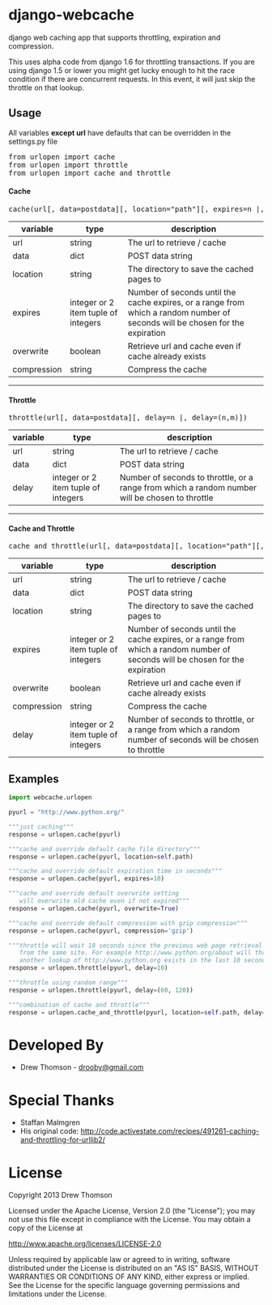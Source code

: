 django-webcache
=========

django web caching app that supports throttling, expiration and compression.

This uses alpha code from django 1.6 for throttling transactions. If you are
using django 1.5 or lower you might get lucky enough to hit the race condition
if there are concurrent requests. In this event, it will just skip the throttle
on that lookup.

Usage
-----
All variables **except url** have defaults that can be overridden in the settings.py file
<pre>
from urlopen import cache
from urlopen import throttle
from urlopen import cache_and_throttle
</pre>
#### Cache
<pre>
cache(url[, data=postdata][, location="path"][, expires=n |, expires=(n,m)][, overwrite=False][, compression=False])
</pre>
| variable    | type    | description                                         |
| ----------- | ------- | ----------------------------------------------------|
| url         | string  | The url to retrieve / cache                         |
| data        | dict    | POST data string                                    |
| location    | string  | The directory to save the cached pages to           |
| expires     | integer or 2 item tuple of integers | Number of seconds until the cache expires, or a range from which a random number of seconds will be chosen for the expiration |
| overwrite   | boolean | Retrieve url and cache even if cache already exists |
| compression | string  | Compress the cache                                  |
---
#### Throttle
<pre>
throttle(url[, data=postdata][, delay=n |, delay=(n,m)])
</pre>
| variable    | type             | description                                         |
| ----------- | ---------------- | ----------------------------------------------------|
| url         | string           | The url to retrieve / cache                         |
| data        | dict             | POST data string                                    |
| delay       | integer or 2 item tuple of integers | Number of seconds to throttle, or a range from which a random number will be chosen to throttle |
---
#### Cache and Throttle
<pre>
cache_and_throttle(url[, data=postdata][, location="path"][, expires=n |, expires=(n,m)][, overwrite=False][, compression=False][, delay=n |, delay=(n,m)])
</pre>
| variable    | type    | description                                         |
| ----------- | ------- | ----------------------------------------------------|
| url         | string  | The url to retrieve / cache                         |
| data        | dict    | POST data string                                    |
| location    | string  | The directory to save the cached pages to           |
| expires     | integer or 2 item tuple of integers | Number of seconds until the cache expires, or a range from which a random number of seconds will be chosen for the expiration |
| overwrite   | boolean | Retrieve url and cache even if cache already exists |
| compression | string  | Compress the cache                                  |
| delay       | integer or 2 item tuple of integers | Number of seconds to throttle, or a range from which a random number of seconds will be chosen to throttle |


Examples
--------
```python
import webcache.urlopen

pyurl = "http://www.python.org/"

"""just caching"""
response = urlopen.cache(pyurl)

"""cache and override default cache file directory"""
response = urlopen.cache(pyurl, location=self.path)

"""cache and override default expiration time in seconds"""
response = urlopen.cache(pyurl, expires=10)

"""cache and override default overwrite setting
   will overwrite old cache even if not expired"""
response = urlopen.cache(pyurl, overwrite=True)

"""cache and override default compression with gzip compression"""
response = urlopen.cache(pyurl, compression='gzip')

"""throttle will wait 10 seconds since the previous web page retrieval of something
   from the same site. For example http://www.python.org/about will throttle if
   another lookup of http://www.python.org exists in the last 10 seconds"""
response = urlopen.throttle(pyurl, delay=10)

"""throttle using random range"""
response = urlopen.throttle(pyurl, delay=(60, 120))

"""combination of cache and throttle"""
response = urlopen.cache_and_throttle(pyurl, location=self.path, delay=10)
```

Developed By
============
 * Drew Thomson     - drooby@gmail.com

Special Thanks
==============
 * Staffan Malmgren
 * His original code: http://code.activestate.com/recipes/491261-caching-and-throttling-for-urllib2/

License
=======
Copyright 2013 Drew Thomson

Licensed under the Apache License, Version 2.0 (the "License");
you may not use this file except in compliance with the License.
You may obtain a copy of the License at

   http://www.apache.org/licenses/LICENSE-2.0

Unless required by applicable law or agreed to in writing, software
distributed under the License is distributed on an "AS IS" BASIS,
WITHOUT WARRANTIES OR CONDITIONS OF ANY KIND, either express or implied.
See the License for the specific language governing permissions and
limitations under the License.